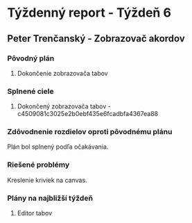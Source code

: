 
# Týždenný report - Týždeň 6

## Peter Trenčanský - Zobrazovač akordov

### Pôvodný plán

1. Dokončenie zobrazovača tabov

### Splnené ciele


1. Dokončený zobrazovača tabov - c4509081c3025e2b0ebf435e6fcadbfa4367ea88

### Zdôvodnenie rozdielov oproti pôvodnému plánu

Plán bol splnený podľa očakávania.

### Riešené problémy

Kreslenie kriviek na canvas.

### Plány na najbližší týždeň

1. Editor tabov
